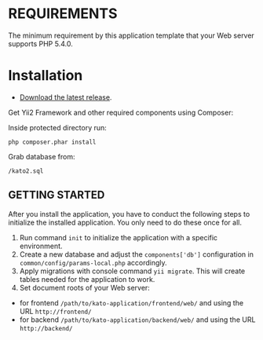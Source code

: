 # REQUIREMENTS

The minimum requirement by this application template that your Web server supports PHP 5.4.0.

# Installation

* [Download the latest release](https://github.com/perminder-klair/kato/archive/master.zip).

Get Yii2 Framework and other required components using Composer:

Inside protected directory run:

    php composer.phar install

Grab database from:

    /kato2.sql


## GETTING STARTED

After you install the application, you have to conduct the following steps to initialize
the installed application. You only need to do these once for all.

1. Run command `init` to initialize the application with a specific environment.
2. Create a new database and adjust the `components['db']` configuration in `common/config/params-local.php` accordingly.
3. Apply migrations with console command `yii migrate`. This will create tables needed for the application to work.
4. Set document roots of your Web server:

- for frontend `/path/to/kato-application/frontend/web/` and using the URL `http://frontend/`
- for backend `/path/to/kato-application/backend/web/` and using the URL `http://backend/`
